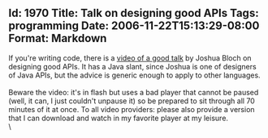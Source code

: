 Id: 1970
Title: Talk on designing good APIs
Tags: programming
Date: 2006-11-22T15:13:29-08:00
Format: Markdown
--------------
If you're writing code, there is a [video of a good
talk](http://www.infoq.com/presentations/effective-api-design) by Joshua
Bloch on designing good APIs. It has a Java slant, since Joshua is one
of designers of Java APIs, but the advice is generic enough to apply to
other languages.\
\
Beware the video: it's in flash but uses a bad player that cannot be
paused (well, it can, I just couldn't unpause it) so be prepared to sit
through all 70 minutes of it at once. To all video providers: please
also provide a version that I can download and watch in my favorite
player at my leisure.\
\

